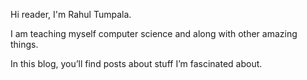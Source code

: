 Hi reader, I'm Rahul Tumpala.

I am teaching myself computer science and along with other amazing things. 

In this blog, you’ll find posts about stuff I’m fascinated about.